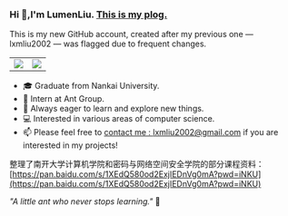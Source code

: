### Hi 👋,I'm LumenLiu. [This is my plog.](https://LumenLiu.github.io/)

This is my new GitHub account, created after my previous one — lxmliu2002 — was flagged due to frequent changes.

<table>
  <tr>
    <td><img src="https://github-readme-stats.vercel.app/api?username=LumenLiu&show_icons=true&hide_border=true&include_all_commits=true&count_private=true" /></td>
    <td><img src="https://github-readme-stats.vercel.app/api/top-langs/?username=LumenLiu&hide_border=true&langs_count=3" /></td>
  </tr>
</table>

- 🎓 Graduate from Nankai University.
- 💼 Intern at Ant Group.
- 🌱 Always eager to learn and explore new things.
- 💻 Interested in various areas of computer science.
- 📫 Please feel free to [contact me : lxmliu2002@gmail.com](mailto:lxmliu2002@gmail.com) if you are interested in my projects!

整理了南开大学计算机学院和密码与网络空间安全学院的部分课程资料：[https://pan.baidu.com/s/1XEdQ580od2ExjIEDnVg0mA?pwd=iNKU](https://pan.baidu.com/s/1XEdQ580od2ExjIEDnVg0mA?pwd=iNKU)

*"A little ant who never stops learning."* 🐜
